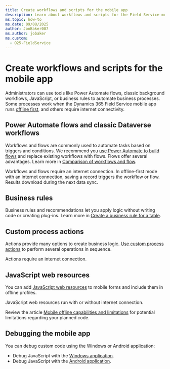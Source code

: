 ```yaml
---
title: Create workflows and scripts for the mobile app
description: Learn about workflows and scripts for the Field Service mobile app.
ms.topic: how-to
ms.date: 09/08/2025
author: JonBaker007
ms.author: jobaker
ms.custom:
  - O25-FieldService
---
```


# Create workflows and scripts for the mobile app

Administrators can use tools like Power Automate flows, classic background workflows, JavaScript, or business rules to automate business processes. Some processes work when the Dynamics 365 Field Service mobile app runs [offline first](/dynamics365/field-service/mobile/work-offline), and others require internet connectivity.

## Power Automate flows and classic Dataverse workflows

Workflows and flows are commonly used to automate tasks based on triggers and conditions. We recommend you [use Power Automate to build flows](/power-automate/flow-types) and replace existing workflows with flows. Flows offer several advantages. Learn more in [Comparison of workflows and flow](/power-automate/replace-workflows-with-flows).

Workflows and flows require an internet connection. In offline-first mode with an internet connection, saving a record triggers the workflow or flow. Results download during the next data sync.

## Business rules

Business rules and recommendations let you apply logic without writing code or creating plug-ins. Learn more in [Create a business rule for a table](/power-apps/maker/data-platform/data-platform-create-business-rule).

## Custom process actions

Actions provide many options to create business logic. [Use custom process actions](/power-apps/maker/data-platform/actions) to perform several operations in sequence.

Actions require an internet connection.

## JavaScript web resources

You can add [JavaScript web resources](/power-apps/developer/model-driven-apps/script-jscript-web-resources) to mobile forms and include them in offline profiles.

JavaScript web resources run with or without internet connection.

Review the article [Mobile offline capabilities and limitations](/power-apps/mobile/offline-capabilities) for potential limitations regarding your planned code.

## Debugging the mobile app

You can debug custom code using the Windows or Android application:

- Debug JavaScript with the [Windows application](/power-apps/developer/model-driven-apps/clientapi/debug-javascript-code#debug-javascript-in-the-windows-desktop-app).
- Debug JavaScript with the [Android application](/power-apps/developer/model-driven-apps/clientapi/debug-javascript-code#debug-javascript-in-mobile-apps).


